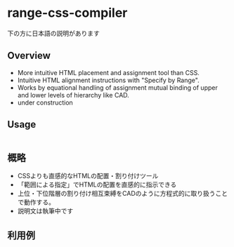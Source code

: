 # range-css-compiler

下の方に日本語の説明があります

## Overview
- More intuitive HTML placement and assignment tool than CSS.
- Intuitive HTML alignment instructions with "Specify by Range".
- Works by equational handling of assignment mutual binding of upper and lower levels of hierarchy like CAD.
- under construction

## Usage
```python

```


## 概略
- CSSよりも直感的なHTMLの配置・割り付けツール
- 「範囲による指定」でHTMLの配置を直感的に指示できる
- 上位・下位階層の割り付け相互束縛をCADのように方程式的に取り扱うことで動作する。
- 説明文は執筆中です

## 利用例
```python
```
